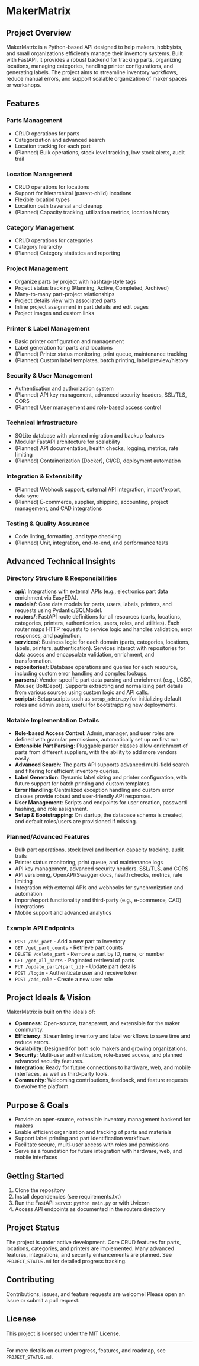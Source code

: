 # MakerMatrix

## Project Overview
MakerMatrix is a Python-based API designed to help makers, hobbyists, and small organizations efficiently manage their inventory systems. Built with FastAPI, it provides a robust backend for tracking parts, organizing locations, managing categories, handling printer configurations, and generating labels. The project aims to streamline inventory workflows, reduce manual errors, and support scalable organization of maker spaces or workshops.

## Features

### Parts Management
- CRUD operations for parts
- Categorization and advanced search
- Location tracking for each part
- (Planned) Bulk operations, stock level tracking, low stock alerts, audit trail

### Location Management
- CRUD operations for locations
- Support for hierarchical (parent-child) locations
- Flexible location types
- Location path traversal and cleanup
- (Planned) Capacity tracking, utilization metrics, location history

### Category Management
- CRUD operations for categories
- Category hierarchy
- (Planned) Category statistics and reporting

### Project Management
- Organize parts by project with hashtag-style tags
- Project status tracking (Planning, Active, Completed, Archived)
- Many-to-many part-project relationships
- Project details view with associated parts
- Inline project assignment in part details and edit pages
- Project images and custom links

### Printer & Label Management
- Basic printer configuration and management
- Label generation for parts and locations
- (Planned) Printer status monitoring, print queue, maintenance tracking
- (Planned) Custom label templates, batch printing, label preview/history

### Security & User Management
- Authentication and authorization system
- (Planned) API key management, advanced security headers, SSL/TLS, CORS
- (Planned) User management and role-based access control

### Technical Infrastructure
- SQLite database with planned migration and backup features
- Modular FastAPI architecture for scalability
- (Planned) API documentation, health checks, logging, metrics, rate limiting
- (Planned) Containerization (Docker), CI/CD, deployment automation

### Integration & Extensibility
- (Planned) Webhook support, external API integration, import/export, data sync
- (Planned) E-commerce, supplier, shipping, accounting, project management, and CAD integrations

### Testing & Quality Assurance
- Code linting, formatting, and type checking
- (Planned) Unit, integration, end-to-end, and performance tests

## Advanced Technical Insights

### Directory Structure & Responsibilities

- **api/**: Integrations with external APIs (e.g., electronics part data enrichment via EasyEDA).
- **models/**: Core data models for parts, users, labels, printers, and requests using Pydantic/SQLModel.
- **routers/**: FastAPI route definitions for all resources (parts, locations, categories, printers, authentication, users, roles, and utilities). Each router maps HTTP requests to service logic and handles validation, error responses, and pagination.
- **services/**: Business logic for each domain (parts, categories, locations, labels, printers, authentication). Services interact with repositories for data access and encapsulate validation, enrichment, and transformation.
- **repositories/**: Database operations and queries for each resource, including custom error handling and complex lookups.
- **parsers/**: Vendor-specific part data parsing and enrichment (e.g., LCSC, Mouser, BoltDepot). Supports extracting and normalizing part details from various sources using custom logic and API calls.
- **scripts/**: Setup scripts such as `setup_admin.py` for initializing default roles and admin users, useful for bootstrapping new deployments.

### Notable Implementation Details

- **Role-based Access Control**: Admin, manager, and user roles are defined with granular permissions, automatically set up on first run.
- **Extensible Part Parsing**: Pluggable parser classes allow enrichment of parts from different suppliers, with the ability to add more vendors easily.
- **Advanced Search**: The parts API supports advanced multi-field search and filtering for efficient inventory queries.
- **Label Generation**: Dynamic label sizing and printer configuration, with future support for batch printing and custom templates.
- **Error Handling**: Centralized exception handling and custom error classes provide robust and user-friendly API responses.
- **User Management**: Scripts and endpoints for user creation, password hashing, and role assignment.
- **Setup & Bootstrapping**: On startup, the database schema is created, and default roles/users are provisioned if missing.

### Planned/Advanced Features

- Bulk part operations, stock level and location capacity tracking, audit trails
- Printer status monitoring, print queue, and maintenance logs
- API key management, advanced security headers, SSL/TLS, and CORS
- API versioning, OpenAPI/Swagger docs, health checks, metrics, rate limiting
- Integration with external APIs and webhooks for synchronization and automation
- Import/export functionality and third-party (e.g., e-commerce, CAD) integrations
- Mobile support and advanced analytics

### Example API Endpoints

- `POST /add_part` - Add a new part to inventory
- `GET /get_part_counts` - Retrieve part counts
- `DELETE /delete_part` - Remove a part by ID, name, or number
- `GET /get_all_parts` - Paginated retrieval of parts
- `PUT /update_part/{part_id}` - Update part details
- `POST /login` - Authenticate user and receive token
- `POST /add_role` - Create a new user role

## Project Ideals & Vision

MakerMatrix is built on the ideals of:
- **Openness**: Open-source, transparent, and extensible for the maker community.
- **Efficiency**: Streamlining inventory and label workflows to save time and reduce errors.
- **Scalability**: Designed for both solo makers and growing organizations.
- **Security**: Multi-user authentication, role-based access, and planned advanced security features.
- **Integration**: Ready for future connections to hardware, web, and mobile interfaces, as well as third-party tools.
- **Community**: Welcoming contributions, feedback, and feature requests to evolve the platform.

## Purpose & Goals
- Provide an open-source, extensible inventory management backend for makers
- Enable efficient organization and tracking of parts and materials
- Support label printing and part identification workflows
- Facilitate secure, multi-user access with roles and permissions
- Serve as a foundation for future integration with hardware, web, and mobile interfaces

## Getting Started
1. Clone the repository
2. Install dependencies (see requirements.txt)
3. Run the FastAPI server: `python main.py` or with Uvicorn
4. Access API endpoints as documented in the routers directory

## Project Status
The project is under active development. Core CRUD features for parts, locations, categories, and printers are implemented. Many advanced features, integrations, and security enhancements are planned. See `PROJECT_STATUS.md` for detailed progress tracking.

## Contributing
Contributions, issues, and feature requests are welcome! Please open an issue or submit a pull request.

## License
This project is licensed under the MIT License.

---

For more details on current progress, features, and roadmap, see `PROJECT_STATUS.md`.

